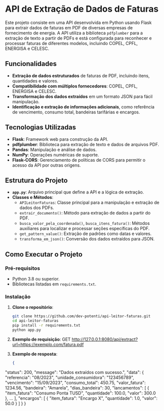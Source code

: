# API de Extração de Dados de Faturas

Este projeto consiste em uma API desenvolvida em Python usando Flask para extrair dados de faturas em PDF de diversas empresas de fornecimento de energia. A API utiliza a biblioteca `pdfplumber` para a extração de texto a partir de PDFs e está configurada para reconhecer e processar faturas de diferentes modelos, incluindo COPEL, CPFL, ENERGISA e CELESC.

## Funcionalidades

- **Extração de dados estruturados** de faturas de PDF, incluindo itens, quantidades e valores.
- **Compatibilidade com múltiplos fornecedores**: COPEL, CPFL, ENERGISA e CELESC.
- **Transformação dos dados extraídos** em um formato JSON para fácil manipulação.
- **Identificação e extração de informações adicionais**, como referência de vencimento, consumo total, bandeiras tarifárias e encargos.

## Tecnologias Utilizadas

- **Flask**: Framework web para construção da API.
- **pdfplumber**: Biblioteca para extração de texto e dados de arquivos PDF.
- **Pandas**: Manipulação e análise de dados.
- **NumPy**: Operações numéricas de suporte.
- **Flask-CORS**: Gerenciamento de políticas de CORS para permitir o acesso da API por outras origens.

## Estrutura do Projeto

- **`app.py`**: Arquivo principal que define a API e a lógica de extração.
- **Classes e Métodos**:
  - `APILeitorFaturas`: Classe principal para a manipulação e extração de dados dos PDFs.
  - `extrair_documento()`: Método para extração de dados a partir do PDF.
  - `busca_valor_pela_coordenada()`, `busca_itens_fatura()`: Métodos auxiliares para localizar e processar seções específicas do PDF.
  - `get_pattern_value()`: Extração de padrões como datas e valores.
  - `transforma_em_json()`: Conversão dos dados extraídos para JSON.

## Como Executar o Projeto

### Pré-requisitos

- Python 3.8 ou superior.
- Bibliotecas listadas em `requirements.txt`.

### Instalação

1. **Clone o repositório**:
   ```bash
   git clone https://github.com/dev-potenti/api-leitor-faturas.git
   cd api-leitor-faturas
   pip install -r requirements.txt
   python app.py
   ```

2. **Exemplo de requisição**:
GET http://127.0.0.1:8080/api/extract?url=https://exemplo.com/fatura.pdf

3. **Exemplo de resposta**:
   ```json
   {
  "status": 200,
  "message": "Dados extraídos com sucesso.",
  "data": {
    "referencia": "08/2023",
    "unidade_consumidora": "123456789",
    "vencimento": "15/09/2023",
    "consumo_total": 450.75,
    "valor_fatura": 1234.56,
    "bandeira": "Amarela",
    "dias_bandeira": 30,
    "lancamentos": [
      {
        "item_fatura": "Consumo Ponta TUSD",
        "quantidade": 100.0,
        "valor": 300.0
      },
      ...
    ],
    "encargos": [
      {
        "item_fatura": "Encargo X",
        "quantidade": 1.0,
        "valor": 50.0
      }
    ]
  }
}
```






